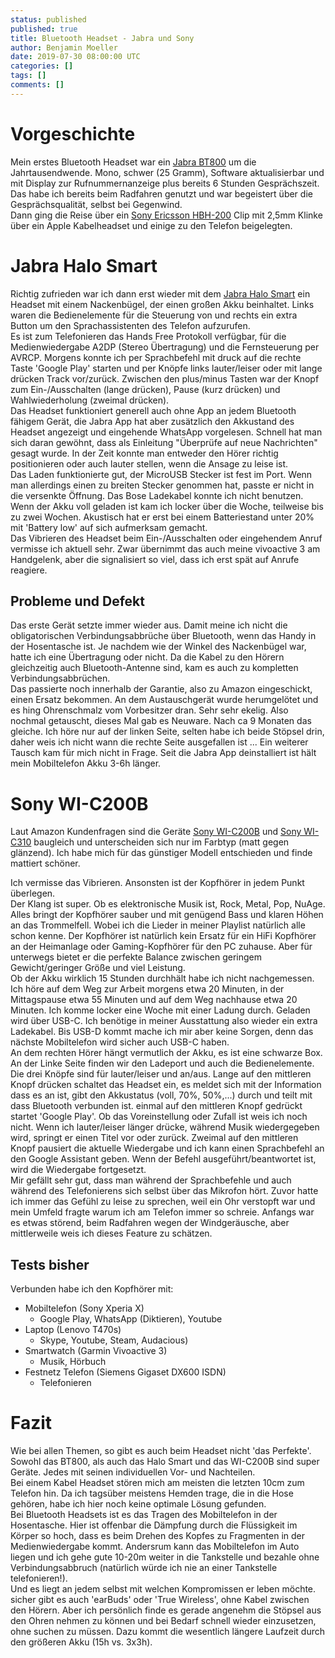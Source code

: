 ```yaml
---
status: published
published: true
title: Bluetooth Headset - Jabra und Sony
author: Benjamin Moeller
date: 2019-07-30 08:00:00 UTC
categories: []
tags: []
comments: []
---
```


# Vorgeschichte
Mein erstes Bluetooth Headset war ein [Jabra BT800](https://www.amazon.de/Jabra-100-96000000-60-BT800-Bluetooth-Headset-Blau/dp/B0007LOZHG) um die Jahrtausendwende. Mono, schwer (25 Gramm), Software aktualisierbar und mit Display zur Rufnummernanzeige plus bereits 6 Stunden Gesprächszeit. Das habe ich bereits beim Radfahren genutzt und war begeistert über die Gesprächsqualität, selbst bei Gegenwind.  
Dann ging die Reise über ein [Sony Ericsson HBH-200](https://mobile-review.com/print.php?filename=/review/sonyericcson-hbh200-en.shtml) Clip mit 2,5mm Klinke über ein Apple Kabelheadset und einige zu den Telefon beigelegten.  

# Jabra Halo Smart
Richtig zufrieden war ich dann erst wieder mit dem [Jabra Halo Smart](https://www.amazon.de/Jabra-kabelloser-Ear-Kopfhörer-telefonieren-Smartphone-Rot/dp/B01FDI62DC/) ein Headset mit einem Nackenbügel, der einen großen Akku beinhaltet. Links waren die Bedienelemente für die Steuerung von und rechts ein extra Button um den Sprachassistenten des Telefon aufzurufen.  
Es ist zum Telefonieren das Hands Free Protokoll verfügbar, für die Medienwiedergabe A2DP (Stereo Übertragung) und die Fernsteuerung per AVRCP. Morgens konnte ich per Sprachbefehl mit druck auf die rechte Taste 'Google Play' starten und per Knöpfe links lauter/leiser oder mit lange drücken Track vor/zurück. Zwischen den plus/minus Tasten war der Knopf zum Ein-/Ausschalten (lange drücken), Pause (kurz drücken) und Wahlwiederholung (zweimal drücken).  
Das Headset funktioniert generell auch ohne App an jedem Bluetooth fähigem Gerät, die Jabra App hat aber zusätzlich den Akkustand des Headset angezeigt und eingehende WhatsApp vorgelesen. Schnell hat man sich daran gewöhnt, dass als Einleitung "Überprüfe auf neue Nachrichten" gesagt wurde. In der Zeit konnte man entweder den Hörer richtig positionieren oder auch lauter stellen, wenn die Ansage zu leise ist.  
Das Laden funktionierte gut, der MicroUSB Stecker ist fest im Port. Wenn man allerdings einen zu breiten Stecker genommen hat, passte er nicht in die versenkte Öffnung. Das Bose Ladekabel konnte ich nicht benutzen. Wenn der Akku voll geladen ist kam ich locker über die Woche, teilweise bis zu zwei Wochen. Akustisch hat er erst bei einem Batteriestand unter 20% mit 'Battery low' auf sich aufmerksam gemacht.  
Das Vibrieren des Headset beim Ein-/Ausschalten oder eingehendem Anruf vermisse ich aktuell sehr. Zwar übernimmt das auch meine vivoactive 3 am Handgelenk, aber die signalisiert so viel, dass ich erst spät auf Anrufe reagiere.  

## Probleme und Defekt
Das erste Gerät setzte immer wieder aus. Damit meine ich nicht die obligatorischen Verbindungsabbrüche über Bluetooth, wenn das Handy in der Hosentasche ist. Je nachdem wie der Winkel des Nackenbügel war, hatte ich eine Übertragung oder nicht. Da die Kabel zu den Hörern gleichzeitig auch Bluetooth-Antenne sind, kam es auch zu kompletten Verbindungsabbrüchen.  
Das passierte noch innerhalb der Garantie, also zu Amazon eingeschickt, einen Ersatz bekommen. An dem Austauschgerät wurde herumgelötet und es hing Ohrenschmalz vom Vorbesitzer dran. Sehr sehr ekelig. Also nochmal getauscht, dieses Mal gab es Neuware. Nach ca 9 Monaten das gleiche. Ich höre nur auf der linken Seite, selten habe ich beide Stöpsel drin, daher weis ich nicht wann die rechte Seite ausgefallen ist ... Ein weiterer Tausch kam für mich nicht in Frage. Seit die Jabra App deinstalliert ist hält mein Mobiltelefon Akku 3-6h länger.

# Sony WI-C200B
Laut Amazon Kundenfragen sind die Geräte [Sony WI-C200B](https://www.amazon.de/Sony-Akkulaufzeit-magnetische-integrierte-Headset-Funktion-Schwarz/dp/B07QYWD718/) und [Sony WI-C310](https://www.amazon.de/Sony-Akkulaufzeit-magnetische-integrierte-Headset-Funktion-Schwarz/dp/B07R37BSZ6/) baugleich und unterscheiden sich nur im Farbtyp (matt gegen glänzend). Ich habe mich für das günstiger Modell entschieden und finde mattiert schöner.  

Ich vermisse das Vibrieren. Ansonsten ist der Kopfhörer in jedem Punkt überlegen.  
Der Klang ist super. Ob es elektronische Musik ist, Rock, Metal, Pop, NuAge. Alles bringt der Kopfhörer sauber und mit genügend Bass und klaren Höhen an das Trommelfell. Wobei ich die Lieder in meiner Playlist natürlich alle schon kenne. Der Kopfhörer ist natürlich kein Ersatz für ein HiFi Kopfhörer an der Heimanlage oder Gaming-Kopfhörer für den PC zuhause. Aber für unterwegs bietet er die perfekte Balance zwischen geringem Gewicht/geringer Größe und viel Leistung.  
Ob der Akku wirklich 15 Stunden durchhält habe ich nicht nachgemessen. Ich höre auf dem Weg zur Arbeit morgens etwa 20 Minuten, in der Mittagspause etwa 55 Minuten und auf dem Weg nachhause etwa 20 Minuten. Ich komme locker eine Woche mit einer Ladung durch. Geladen wird über USB-C. Ich benötige in meiner Ausstattung also wieder ein extra Ladekabel. Bis USB-D kommt mache ich mir aber keine Sorgen, denn das nächste Mobiltelefon wird sicher auch USB-C haben.  
An dem rechten Hörer hängt vermutlich der Akku, es ist eine schwarze Box. An der Linke Seite finden wir den Ladeport und auch die Bedienelemente. Die drei Knöpfe sind für lauter/leiser und an/aus. Lange auf den mittleren Knopf drücken schaltet das Headset ein, es meldet sich mit der Information dass es an ist, gibt den Akkustatus (voll, 70%, 50%,...) durch und teilt mit dass Bluetooth verbunden ist. einmal auf den mittleren Knopf gedrückt startet 'Google Play'. Ob das Voreinstellung oder Zufall ist weis ich noch nicht. Wenn ich lauter/leiser länger drücke, während Musik wiedergegeben wird, springt er einen Titel vor oder zurück. Zweimal auf den mittleren Knopf pausiert die aktuelle Wiedergabe und ich kann einen Sprachbefehl an den Google Assistant geben. Wenn der Befehl ausgeführt/beantwortet ist, wird die Wiedergabe fortgesetzt.  
Mir gefällt sehr gut, dass man während der Sprachbefehle und auch während des Telefonierens sich selbst über das Mikrofon hört. Zuvor hatte ich immer das Gefühl zu leise zu sprechen, weil ein Ohr verstopft war und mein Umfeld fragte warum ich am Telefon immer so schreie. Anfangs war es etwas störend, beim Radfahren wegen der Windgeräusche, aber mittlerweile weis ich dieses Feature zu schätzen.  

## Tests bisher
Verbunden habe ich den Kopfhörer mit:
* Mobiltelefon (Sony Xperia X)
  * Google Play, WhatsApp (Diktieren), Youtube
* Laptop (Lenovo T470s)
  * Skype, Youtube, Steam, Audacious)
* Smartwatch (Garmin Vivoactive 3)
  * Musik, Hörbuch
* Festnetz Telefon (Siemens Gigaset DX600 ISDN)
  * Telefonieren

# Fazit
Wie bei allen Themen, so gibt es auch beim Headset nicht 'das Perfekte'. Sowohl das BT800, als auch das Halo Smart und das WI-C200B sind super Geräte. Jedes mit seinen individuellen Vor- und Nachteilen.  
Bei einem Kabel Headset stören mich am meisten die letzten 10cm zum Telefon hin. Da ich tagsüber meistens Hemden trage, die in die Hose gehören, habe ich hier noch keine optimale Lösung gefunden.  
Bei Bluetooth Headsets ist es das Tragen des Mobiltelefon in der Hosentasche. Hier ist offenbar die Dämpfung durch die Flüssigkeit im Körper so hoch, dass es beim Drehen des Kopfes zu Fragmenten in der Medienwiedergabe kommt. Andersrum kann das Mobiltelefon im Auto liegen und ich gehe gute 10-20m weiter in die Tankstelle und bezahle ohne Verbindungsabbruch (natürlich würde ich nie an einer Tankstelle telefonieren!).  
Und es liegt an jedem selbst mit welchen Kompromissen er leben möchte. sicher gibt es auch 'earBuds' oder 'True Wireless', ohne Kabel zwischen den Hörern. Aber ich persönlich finde es gerade angenehm die Stöpsel aus den Ohren nehmen zu können und bei Bedarf schnell wieder einzusetzen, ohne suchen zu müssen. Dazu kommt die wesentlich längere Laufzeit durch den größeren Akku (15h vs. 3x3h).
